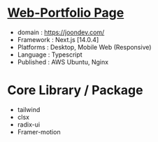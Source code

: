 # [Web-Portfolio Page](https://joondev.com/)

- domain : https://joondev.com/
- Framework : Next.js [14.0.4]
- Platforms : Desktop, Mobile Web (Responsive)
- Language : Typescript
- Published : AWS Ubuntu, Nginx

# Core Library / Package

- tailwind
- clsx
- radix-ui
- Framer-motion
